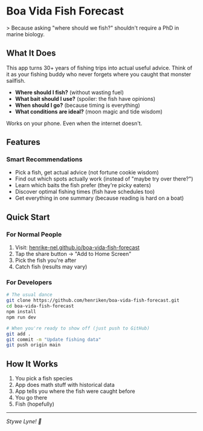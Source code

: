 # Boa Vida Fish Forecast

&gt; Because asking "where should we fish?" shouldn't require a PhD in marine biology.

## What It Does

This app turns 30+ years of fishing trips into actual useful advice. Think of it as your fishing buddy who never forgets where you caught that monster sailfish.

- **Where should I fish?** (without wasting fuel)
- **What bait should I use?** (spoiler: the fish have opinions)
- **When should I go?** (because timing is everything)
- **What conditions are ideal?** (moon magic and tide wisdom)

Works on your phone. Even when the internet doesn't.

## Features

### Smart Recommendations
- Pick a fish, get actual advice (not fortune cookie wisdom)
- Find out which spots actually work (instead of "maybe try over there?")
- Learn which baits the fish prefer (they're picky eaters)
- Discover optimal fishing times (fish have schedules too)
- Get everything in one summary (because reading is hard on a boat)

## Quick Start

### For Normal People
1. Visit: [henrike-nel.github.io/boa-vida-fish-forecast](https://henrike-nel.github.io/boa-vida-fish-forecast/)
2. Tap the share button → "Add to Home Screen"
3. Pick the fish you're after
4. Catch fish (results may vary)

### For Developers
```bash
# The usual dance
git clone https://github.com/henriken/boa-vida-fish-forecast.git
cd boa-vida-fish-forecast
npm install
npm run dev

# When you're ready to show off (just push to GitHub)
git add .
git commit -m "Update fishing data"
git push origin main
```

## How It Works

1. You pick a fish species
2. App does math stuff with historical data
3. App tells you where the fish were caught before
4. You go there
5. Fish (hopefully)

---

*Stywe Lyne! 🎣*